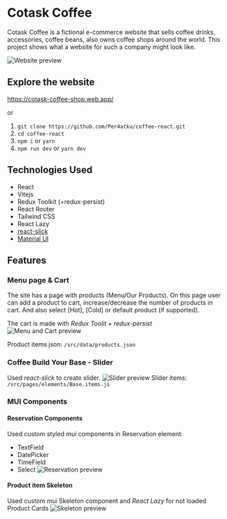 # Cotask Coffee

Cotask Coffee is a fictional e-commerce website that sells coffee drinks, accessories, coffee beans, also owns coffee shops around the world. This project shows what a website for such a company might look like.

![Website preview](https://i.ibb.co/w76mR4x/cotask-coffee-shop-web-app.png "Website preview")

## Explore the website
https://cotask-coffee-shop.web.app/

or
1. `git clone https://github.com/Per4atku/coffee-react.git`
2. `cd coffee-react`
3.  `npm i`  or  `yarn`
4. `npm run dev` or `yarn dev`

## Technologies Used
- React
- Vitejs
- Redux Toolkit (+redux-persist)
- React Router
- Tailwind CSS
- React Lazy
- [react-slick](https://react-slick.neostack.com/ "react-slick")
- [Material UI](https://mui.com/ "Material UI")

## Features
### Menu page & Cart
The site has a page with products (Menu/Our Products). On this page user can add a product to cart, increase/decrease the number of products in cart. And also select [Hot], [Cold] or default product (if supported).

The cart is made with *Redux Toolit + redux-persist*
![Menu and Cart preview](https://im.ezgif.com/tmp/ezgif-1-0ffebd9eef.gif "Menu and Cart preview")

Product items json: `/src/data/products.json`

### Coffee Build Your Base - Slider
Used *react-slick* to create slider. 
![Slider preview](https://im.ezgif.com/tmp/ezgif-1-729e76690c.gif "Slider preview")
Slider items: `/src/pages/elements/Base.items.js`
### MUI Components
#### Reservation Components
Used custom styled *mui* components in Reservation element:
- TextField
- DatePicker
- TimeField
- Select
![Reservation preview](https://im.ezgif.com/tmp/ezgif-1-355c6547c7.gif "Reservation preview")
#### Product item Skeleton
Used custom *mui* Skeleton component and *React Lazy* for not loaded Product Cards
![Skeleton preview](https://im.ezgif.com/tmp/ezgif-1-8bb6dab256.gif "Skeleton preview")

